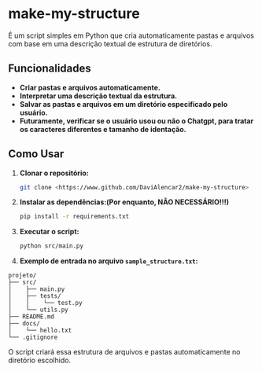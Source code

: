 # make-my-structure

É um script simples em Python que cria automaticamente pastas e arquivos com base em uma descrição textual de estrutura de diretórios.

## Funcionalidades
- **Criar pastas e arquivos automaticamente.**
- **Interpretar uma descrição textual da estrutura.**
- **Salvar as pastas e arquivos em um diretório especificado pelo usuário.**
- **Futuramente, verificar se o usuário usou ou não o Chatgpt, para tratar os caracteres diferentes e tamanho de identação.**

##  Como Usar
1. **Clonar o repositório:**
   ```bash
   git clone <https://www.github.com/DaviAlencar2/make-my-structure>
   ```
2. **Instalar as dependências:(Por enquanto, NÃO NECESSÁRIO!!!)**
   ```bash
   pip install -r requirements.txt
   ```
3. **Executar o script:**
   ```bash
   python src/main.py
   ```
4. **Exemplo de entrada no arquivo `sample_structure.txt`:**
```plaintext
projeto/
├── src/
│    ├── main.py
│    ├── tests/
│    │    └── test.py
│    └── utils.py
├── README.md
├── docs/
│    └── hello.txt
└── .gitignore
```

O script criará essa estrutura de arquivos e pastas automaticamente no diretório escolhido.